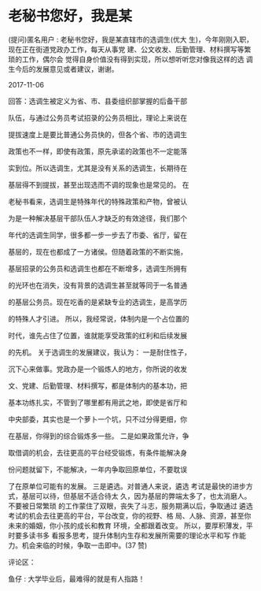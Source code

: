 # 老秘书您好，我是某

(提问)匿名用户 : 老秘书您好，我是某直辖市的选调生(优大 生)，今年刚刚入职，现在正在街道党政办工作，每天从事党 建、公文收发、后勤管理、材料撰写等繁琐的工作，偶尔会 觉得自身价值没有得到实现，所以想听听您对像我这样的选 调生今后的发展意见或者建议，谢谢。

2017-11-06

回答：选调生被定义为省、市、县委组织部掌握的后备干部

队伍，与通过公务员考试招录的公务员相比，理论上来说在

提拔速度上是要比普通公务员快的，但各个省、市的选调生

政策也不一样，即使有政策，原先承诺的政策也不一定能落

实到位。所以选调生，尤其是没有关系的选调生，长期待在

基层得不到提拔，甚至出现选而不调的现象也是常见的。 在

老秘书看来，选调生是特殊年代的特殊政策和产物，曾被认

为是一种解决基层干部队伍人才缺乏的有效途径，我们那个

年代的选调生同学，很多都一步一步去了市委、省厅，留在

基层的，现在也都成了一方诸侯。但随着政策的不断实施，

基层招录的公务员和选调生也都在不断增多，选调生所拥有

的光环也在消失，没有背景的选调生甚至就等同于一名普通

的基层公务员。现在吃香的是紧缺专业的选调生，是高学历

的特殊人才引进。 所以，我经常说，体制内是一个占位置的

时代，谁先占住了位置，谁就能享受政策的红利和后续发展

的先机。 关于选调生的发展建议，我认为： 一是耐住性子，

沉下心来做事。党政办是一个锻炼人的地方，你所说的收发

文、党建、后勤管理、材料撰写，都是体制内的基本功，把

基本功练扎实，不管到了哪里都有用武之地，即使是省厅和

中央部委，其实也是一个萝卜一个坑，只不过分得更细，你

在基层，你得到的综合锻炼多一些。 二是如果政策允许，争

取借调的机会，去往更高的平台经受锻炼，有条件能解决身

份问题就留下，不能解决，一年内争取回原单位，不要耽误

了在原单位可能有的发展。 三是遴选。对普通人来说，遴选 考试是最快的进步方式，基层可以待，但基层不适合待太 久，因为基层的弊端太多了，也太消磨人。不要被日常繁琐 的工作蒙住了双眼，丧失了斗志，服务期满以后，争取通过 遴选考试的机会去往更高的平台，平台改变，你的视野、格 局、人脉、资源，甚至你未来的婚姻，你小孩的成长和教育 环境，全都跟着改变。 所以，要厚积薄发，平时要多读书多 看报多思考，提升体制内生存和发展所需要的理论水平和写 作能力。机会来临的时候，争取一击即中。(37 赞)

评论区：

鱼仔 : 大学毕业后，最难得的就是有人指路！